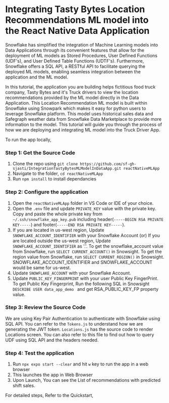 # Integrating Tasty Bytes Location Recommendations ML model into the React Native Data Application
Snowflake has simplified the integration of Machine Learning models into Data Applications through its convenient features that allow for the deployment of ML models as Stored Procedures, User Defined Functions (UDF's), and User Defined Table Functions (UDTF's). Furthermore, Snowflake offers a SQL API, a RESTful API to facilitate querying the deployed ML models, enabling seamless integration between the application and the ML model.

In this tutorial, the application you are building helps fictitious food truck company, Tasty Bytes and it's Truck drivers to view the location recommendations provided by the ML model directly in the Data Application. This Location Recommendation ML model is built within Snowflake using Snowpark which makes it easy for python users to leverage Snowflake platform. This model uses historical sales data and Safegraph weather data from Snowflake Data Marketplace to provide more information to the model. This tutorial will guide you through the process of how we are deploying and integrating ML model into the Truck Driver App.  

To run the app locally,
### Step 1: Get the Source Code
1. Clone the repo using ``` git clone https://github.com/sf-gh-sjasti/IntegrationTastyBytesMLModelInDataApp.git reactNativeMLApp ```
2. Navigate to the folder, ``` cd reactNativeMLApp ```
3. Run ``` npm install ``` to install dependancies

### Step 2: Configure the application
1. Open the ``` reactNativeMLApp ``` folder in VS Code or IDE of your choice.
2. Open the ``` .env ``` file and update ``` PRIVATE_KEY ``` value with the private key. Copy and paste the whole private key from ``` ~/.ssh/snowflake_app_key.pub ``` including header(``` -----BEGIN RSA PRIVATE KEY----- ```) and footer(``` -----END RSA PRIVATE KEY----- ```).
3. If you are located in us-west region, Update ``` SNOWFLAKE_ACCOUNT_IDENTIFIER ``` with your Snowflake Account
   (or) If you are located outside the us-west region, Update ``` SNOWFLAKE_ACCOUNT_IDENTIFIER ``` as '<SNOWFLAKE ACCOUNT>.<REGION>'.
   To get the snowflake_account value from Snowflake, run ``` SELECT CURRENT_ACCOUNT() ``` in Snowsight. 
   To get the region value from Snowflake, run ``` SELECT CURRENT_REGION() ``` in Snowsight. 
   SNOWFLAKE_ACCOUNT_IDENTIFIER and SNOWFLAKE_ACCOUNT would be same for us-west. 
4. Update ``` SNOWFLAKE_ACCOUNT ``` with your Snowflake Account.
5. Update ``` PUBLIC_KEY_FINGERPRINT ``` with your user Public Key FingerPrint. To get Public Key Fingerprint, Run the following SQL in Snowsight  ```DESCRIBE USER data_app_demo ``` and get RSA_PUBLIC_KEY_FP property value.

### Step 3: Review the Source Code
We are using Key Pair Authentication to authenticate with Snowflake using SQL API. You can refer to the ``` Tokens.js ``` to understand how we are generating the JWT token. ``` Locations.js ``` has the source code to render Locations screen. You can also refer to this file to find out how to query UDF using SQL API and the headers needed.

### Step 4: Test the application
1. Run ``` npx expo start --clear ``` and hit ``` w ``` key to run the app in a web browser
2. This launches the app in Web Browser
3. Upon Launch, You can see the List of recommendations with predicted shift sales.

For detailed steps, Refer to the Quickstart, 

